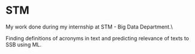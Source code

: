 # STM

My work done during my internship at STM - Big Data Department.\

Finding definitions of acronyms in text and predicting relevance of texts to SSB using ML.
